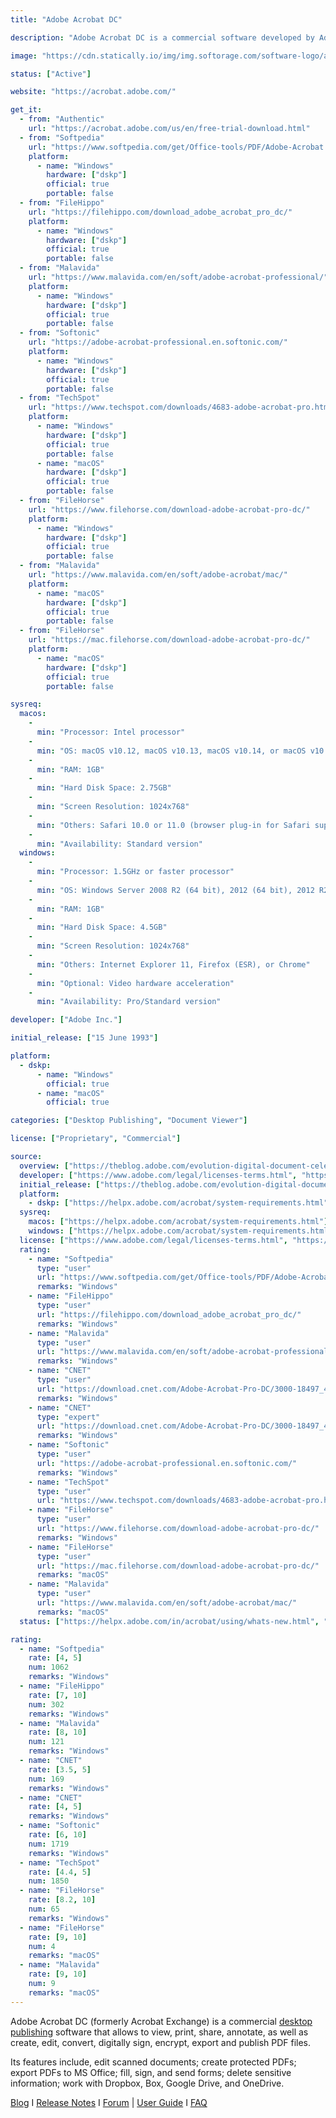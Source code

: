 ```yaml
---
title: "Adobe Acrobat DC"

description: "Adobe Acrobat DC is a commercial software developed by Adobe Inc., to view, print, annotate, as well as create, edit, convert, digitally sign, encrypt, export and publish PDF files"

image: "https://cdn.statically.io/img/img.softorage.com/software-logo/adobe-acrobat-dc.png?h=64"

status: ["Active"]

website: "https://acrobat.adobe.com/"

get_it:
  - from: "Authentic"
    url: "https://acrobat.adobe.com/us/en/free-trial-download.html"
  - from: "Softpedia"
    url: "https://www.softpedia.com/get/Office-tools/PDF/Adobe-Acrobat.shtml"
    platform:
      - name: "Windows"
        hardware: ["dskp"]
        official: true
        portable: false
  - from: "FileHippo"
    url: "https://filehippo.com/download_adobe_acrobat_pro_dc/"
    platform:
      - name: "Windows"
        hardware: ["dskp"]
        official: true
        portable: false
  - from: "Malavida"
    url: "https://www.malavida.com/en/soft/adobe-acrobat-professional/"
    platform:
      - name: "Windows"
        hardware: ["dskp"]
        official: true
        portable: false
  - from: "Softonic"
    url: "https://adobe-acrobat-professional.en.softonic.com/"
    platform:
      - name: "Windows"
        hardware: ["dskp"]
        official: true
        portable: false
  - from: "TechSpot"
    url: "https://www.techspot.com/downloads/4683-adobe-acrobat-pro.html"
    platform:
      - name: "Windows"
        hardware: ["dskp"]
        official: true
        portable: false
      - name: "macOS"
        hardware: ["dskp"]
        official: true
        portable: false
  - from: "FileHorse"
    url: "https://www.filehorse.com/download-adobe-acrobat-pro-dc/"
    platform:
      - name: "Windows"
        hardware: ["dskp"]
        official: true
        portable: false
  - from: "Malavida"
    url: "https://www.malavida.com/en/soft/adobe-acrobat/mac/"
    platform:
      - name: "macOS"
        hardware: ["dskp"]
        official: true
        portable: false
  - from: "FileHorse"
    url: "https://mac.filehorse.com/download-adobe-acrobat-pro-dc/"
    platform:
      - name: "macOS"
        hardware: ["dskp"]
        official: true
        portable: false

sysreq:
  macos:
    -
      min: "Processor: Intel processor"
    -
      min: "OS: macOS v10.12, macOS v10.13, macOS v10.14, or macOS v10.1"
    -
      min: "RAM: 1GB"
    -
      min: "Hard Disk Space: 2.75GB"
    -
      min: "Screen Resolution: 1024x768"
    -
      min: "Others: Safari 10.0 or 11.0 (browser plug-in for Safari supported on 64-bit Intel processor only)"
    -
      min: "Availability: Standard version"
  windows:
    -
      min: "Processor: 1.5GHz or faster processor"
    -
      min: "OS: Windows Server 2008 R2 (64 bit), 2012 (64 bit), 2012 R2 (64 bit), 2016 (64 bit), or 2019 (64 bit); Windows 7 SP1 (32 bit and 64 bit), Windows 8, 8.1 (32 bit and 64 bit), or Windows 10 (32 bit and 64 bit)"
    -
      min: "RAM: 1GB"
    -
      min: "Hard Disk Space: 4.5GB"
    -
      min: "Screen Resolution: 1024x768"
    -
      min: "Others: Internet Explorer 11, Firefox (ESR), or Chrome"
    -
      min: "Optional: Video hardware acceleration"
    -
      min: "Availability: Pro/Standard version"

developer: ["Adobe Inc."]

initial_release: ["15 June 1993"]

platform:
  - dskp:
      - name: "Windows"
        official: true
      - name: "macOS"
        official: true

categories: ["Desktop Publishing", "Document Viewer"]

license: ["Proprietary", "Commercial"]

source:
  overview: ["https://theblog.adobe.com/evolution-digital-document-celebrating-adobe-acrobats-25th-anniversary/", "https://helpx.adobe.com/in/acrobat/faq.html#accordion-container-1-trigger-1", "https://en.wikipedia.org/w/index.php?title=Adobe_Acrobat&oldid=938407390"]
  developer: ["https://www.adobe.com/legal/licenses-terms.html", "https://www.adobe.com/legal/terms.html"]
  initial_release: ["https://theblog.adobe.com/evolution-digital-document-celebrating-adobe-acrobats-25th-anniversary/"]
  platform:
    - dskp: ["https://helpx.adobe.com/acrobat/system-requirements.html"]
  sysreq:
    macos: ["https://helpx.adobe.com/acrobat/system-requirements.html"]
    windows: ["https://helpx.adobe.com/acrobat/system-requirements.html"]
  license: ["https://www.adobe.com/legal/licenses-terms.html", "https://www.adobe.com/legal/terms.html"]
  rating:
    - name: "Softpedia"
      type: "user"
      url: "https://www.softpedia.com/get/Office-tools/PDF/Adobe-Acrobat.shtml"
      remarks: "Windows"
    - name: "FileHippo"
      type: "user"
      url: "https://filehippo.com/download_adobe_acrobat_pro_dc/"
      remarks: "Windows"
    - name: "Malavida"
      type: "user"
      url: "https://www.malavida.com/en/soft/adobe-acrobat-professional/"
      remarks: "Windows"
    - name: "CNET"
      type: "user"
      url: "https://download.cnet.com/Adobe-Acrobat-Pro-DC/3000-18497_4-10266904.html"
      remarks: "Windows"
    - name: "CNET"
      type: "expert"
      url: "https://download.cnet.com/Adobe-Acrobat-Pro-DC/3000-18497_4-10266904.html"
      remarks: "Windows"
    - name: "Softonic"
      type: "user"
      url: "https://adobe-acrobat-professional.en.softonic.com/"
      remarks: "Windows"
    - name: "TechSpot"
      type: "user"
      url: "https://www.techspot.com/downloads/4683-adobe-acrobat-pro.html"
    - name: "FileHorse"
      type: "user"
      url: "https://www.filehorse.com/download-adobe-acrobat-pro-dc/"
      remarks: "Windows"
    - name: "FileHorse"
      type: "user"
      url: "https://mac.filehorse.com/download-adobe-acrobat-pro-dc/"
      remarks: "macOS"
    - name: "Malavida"
      type: "user"
      url: "https://www.malavida.com/en/soft/adobe-acrobat/mac/"
      remarks: "macOS"
  status: ["https://helpx.adobe.com/in/acrobat/using/whats-new.html", "https://helpx.adobe.com/in/acrobat/release-note/release-notes-acrobat-reader.html#AcrobatDCandAcrobatReaderDCContinuousTrackreleasenotes"]

rating:
  - name: "Softpedia"
    rate: [4, 5]
    num: 1062
    remarks: "Windows"
  - name: "FileHippo"
    rate: [7, 10]
    num: 302
    remarks: "Windows"
  - name: "Malavida"
    rate: [8, 10]
    num: 121
    remarks: "Windows"
  - name: "CNET"
    rate: [3.5, 5]
    num: 169
    remarks: "Windows"
  - name: "CNET"
    rate: [4, 5]
    remarks: "Windows"
  - name: "Softonic"
    rate: [6, 10]
    num: 1719
    remarks: "Windows"
  - name: "TechSpot"
    rate: [4.4, 5]
    num: 1850
  - name: "FileHorse"
    rate: [8.2, 10]
    num: 65
    remarks: "Windows"
  - name: "FileHorse"
    rate: [9, 10]
    num: 4
    remarks: "macOS"
  - name: "Malavida"
    rate: [9, 10]
    num: 9
    remarks: "macOS"
---
```

  Adobe Acrobat DC (formerly Acrobat Exchange) is a commercial [desktop publishing](/categories/desktop-publishing/) software that allows to view, print, share, annotate, as well as create, edit, convert, digitally sign, encrypt, export and publish PDF files.
  
  Its features include, edit scanned documents; create protected PDFs; export PDFs to MS Office; fill, sign, and send forms; delete sensitive information; work with Dropbox, Box, Google Drive, and OneDrive.
  
  [Blog](https://theblog.adobe.com/document-cloud/acrobat-dc/)  I  [Release Notes](https://helpx.adobe.com/in/acrobat/release-note/release-notes-acrobat-reader.html#AcrobatDCandAcrobatReaderDCContinuousTrackreleasenotes)  I  [Forum](https://community.adobe.com/t5/acrobat/bd-p/acrobat) | [User Guide](https://helpx.adobe.com/acrobat/user-guide.html)  I  [FAQ](https://helpx.adobe.com/in/acrobat/faq.html)
  
